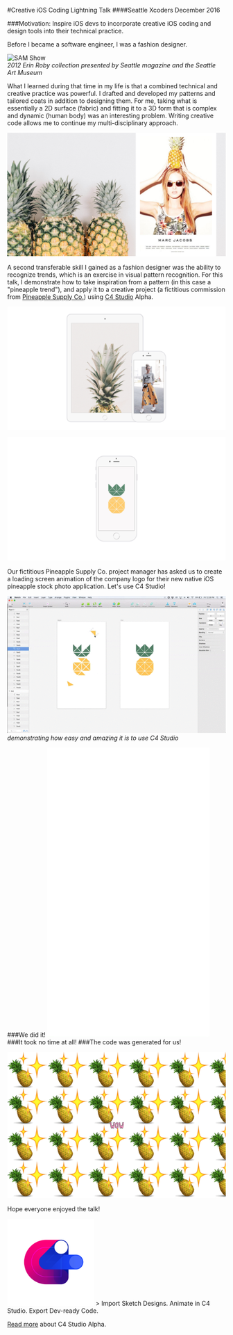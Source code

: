 #Creative iOS Coding Lightning Talk
####Seattle Xcoders December 2016

###Motivation: Inspire iOS devs to incorporate creative iOS coding and design tools into their technical practice.

Before I became a software engineer, I was a fashion designer.  

![SAM Show](https://github.com/erinroby/c4-creative-ios/blob/master/images/Fashion.gif "Fashion Show")  
_2012 Erin Roby collection presented by Seattle magazine and the Seattle Art Museum_  

What I learned during that time in my life is that a combined technical and creative practice was powerful. I drafted and developed my patterns and tailored coats in addition to designing them. For me, taking what is essentially a 2D surface (fabric) and fitting it to a 3D form that is complex and dynamic (human body) was an interesting problem. Writing creative code allows me to continue my multi-disciplinary approach.    

![Fashion](https://github.com/erinroby/c4-creative-ios/blob/master/images/XCodersSlides.03.jpeg "Fashion")  

A second transferable skill I gained as a fashion designer was the ability to recognize trends, which is an exercise in visual pattern recognition. For this talk, I demonstrate how to take inspiration from a pattern (in this case a "pineapple trend"), and apply it to a creative project (a fictitious commission from [Pineapple Supply Co.](http://pineapples.io/)) using [C4 Studio](http://c4studio.co/) Alpha.

![iOS Connections](https://github.com/erinroby/c4-creative-ios/blob/master/images/XCodersSlides.06.jpeg "iOS Pineapple")

![Pineapple Supply Co. Mockup](https://github.com/erinroby/c4-creative-ios/blob/master/images/XCodersSlides.09.jpeg "Pineapple Supply Company Mockup")  

Our fictitious Pineapple Supply Co. project manager has asked us to create a loading screen animation of the company logo for their new native iOS pineapple stock photo application. Let's use C4 Studio!

![Pineapple Animation Demo](https://github.com/erinroby/c4-creative-ios/blob/master/images/Demo.gif "Pineapple Animation Demo")
_demonstrating how easy and amazing it is to use C4 Studio_  

###We did it!
![Pineapple Animation](https://github.com/erinroby/c4-creative-ios/blob/master/images/Pineapple.gif "Pineapple Animation")
###It took no time at all!
###The code was generated for us!

![Pineapple Wow](https://github.com/erinroby/c4-creative-ios/blob/master/images/Wow.gif "wow Animation")

Hope everyone enjoyed the talk!

<img src="https://github.com/erinroby/c4-creative-ios/blob/master/images/C4SLogo.png" width="200">  
> Import Sketch Designs. Animate in C4 Studio. Export Dev-ready Code.

[Read more](https://blog.prototypr.io/c4-studio-alpha-release-5beb24e2ecbb#.doere7o2e) about C4 Studio Alpha.
